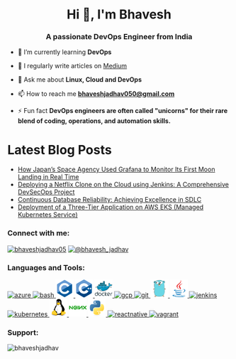<h1 align="center">Hi 👋, I'm Bhavesh</h1>
<h3 align="center">A passionate DevOps Engineer from India</h3>

- 🌱 I’m currently learning **DevOps**

- 📝 I regularly write articles on  [Medium](https://medium.com/@bhavesh_jadhav)

- 💬 Ask me about **Linux, Cloud and DevOps**

- 📫 How to reach me **bhaveshjadhav050@gmail.com**

- ⚡ Fun fact **DevOps engineers are often called "unicorns" for their rare blend of coding, operations, and automation skills.**

# Latest Blog Posts

<!-- BLOG-POST-LIST:START -->
- [How Japan’s Space Agency Used Grafana to Monitor Its First Moon Landing in Real Time](https://medium.com/@bhavesh_jadhav/how-japans-space-agency-used-grafana-to-monitor-its-first-moon-landing-in-real-time-3776bf927248?source=rss-3da6302a9cac------2)
- [Deploying a Netflix Clone on the Cloud using Jenkins: A Comprehensive DevSecOps Project](https://medium.com/@bhavesh_jadhav/deploying-a-netflix-clone-on-the-cloud-using-jenkins-a-comprehensive-devsecops-project-bb0151db897c?source=rss-3da6302a9cac------2)
- [Continuous Database Reliability: Achieving Excellence in SDLC](https://medium.com/@bhavesh_jadhav/continuous-database-reliability-achieving-excellence-in-sdlc-a3f7dbc02d05?source=rss-3da6302a9cac------2)
- [Deployment of a Three-Tier Application on AWS EKS &lpar;Managed Kubernetes Service&rpar;](https://medium.com/@bhavesh_jadhav/deployment-of-a-three-tier-application-on-aws-eks-managed-kubernetes-service-4d92f3267c86?source=rss-3da6302a9cac------2)
<!-- BLOG-POST-LIST:END -->

<h3 align="left">Connect with me:</h3>
<p align="left">
<a href="https://linkedin.com/in/bhaveshjadhav05" target="blank"><img align="center" src="https://raw.githubusercontent.com/rahuldkjain/github-profile-readme-generator/master/src/images/icons/Social/linked-in-alt.svg" alt="bhaveshjadhav05" height="30" width="40" /></a>
<a href="https://medium.com/@bhavesh_jadhav" target="blank"><img align="center" src="https://raw.githubusercontent.com/rahuldkjain/github-profile-readme-generator/master/src/images/icons/Social/medium.svg" alt="@bhavesh_jadhav" height="30" width="40" /></a>
</p>

<h3 align="left">Languages and Tools:</h3>
<p align="left"> <a href="https://azure.microsoft.com/en-in/" target="_blank" rel="noreferrer"> <img src="https://www.vectorlogo.zone/logos/microsoft_azure/microsoft_azure-icon.svg" alt="azure" width="40" height="40"/> </a> <a href="https://www.gnu.org/software/bash/" target="_blank" rel="noreferrer"> <img src="https://www.vectorlogo.zone/logos/gnu_bash/gnu_bash-icon.svg" alt="bash" width="40" height="40"/> </a> <a href="https://www.cprogramming.com/" target="_blank" rel="noreferrer"> <img src="https://raw.githubusercontent.com/devicons/devicon/master/icons/c/c-original.svg" alt="c" width="40" height="40"/> </a> <a href="https://www.w3schools.com/cpp/" target="_blank" rel="noreferrer"> <img src="https://raw.githubusercontent.com/devicons/devicon/master/icons/cplusplus/cplusplus-original.svg" alt="cplusplus" width="40" height="40"/> </a> <a href="https://www.docker.com/" target="_blank" rel="noreferrer"> <img src="https://raw.githubusercontent.com/devicons/devicon/master/icons/docker/docker-original-wordmark.svg" alt="docker" width="40" height="40"/> </a> <a href="https://cloud.google.com" target="_blank" rel="noreferrer"> <img src="https://www.vectorlogo.zone/logos/google_cloud/google_cloud-icon.svg" alt="gcp" width="40" height="40"/> </a> <a href="https://git-scm.com/" target="_blank" rel="noreferrer"> <img src="https://www.vectorlogo.zone/logos/git-scm/git-scm-icon.svg" alt="git" width="40" height="40"/> </a> <a href="https://golang.org" target="_blank" rel="noreferrer"> <img src="https://raw.githubusercontent.com/devicons/devicon/master/icons/go/go-original.svg" alt="go" width="40" height="40"/> </a> <a href="https://www.java.com" target="_blank" rel="noreferrer"> <img src="https://raw.githubusercontent.com/devicons/devicon/master/icons/java/java-original.svg" alt="java" width="40" height="40"/> </a> <a href="https://www.jenkins.io" target="_blank" rel="noreferrer"> <img src="https://www.vectorlogo.zone/logos/jenkins/jenkins-icon.svg" alt="jenkins" width="40" height="40"/> </a> <a href="https://kubernetes.io" target="_blank" rel="noreferrer"> <img src="https://www.vectorlogo.zone/logos/kubernetes/kubernetes-icon.svg" alt="kubernetes" width="40" height="40"/> </a> <a href="https://www.linux.org/" target="_blank" rel="noreferrer"> <img src="https://raw.githubusercontent.com/devicons/devicon/master/icons/linux/linux-original.svg" alt="linux" width="40" height="40"/> </a> <a href="https://www.nginx.com" target="_blank" rel="noreferrer"> <img src="https://raw.githubusercontent.com/devicons/devicon/master/icons/nginx/nginx-original.svg" alt="nginx" width="40" height="40"/> </a> <a href="https://www.python.org" target="_blank" rel="noreferrer"> <img src="https://raw.githubusercontent.com/devicons/devicon/master/icons/python/python-original.svg" alt="python" width="40" height="40"/> </a> <a href="https://reactnative.dev/" target="_blank" rel="noreferrer"> <img src="https://reactnative.dev/img/header_logo.svg" alt="reactnative" width="40" height="40"/> </a> <a href="https://www.vagrantup.com/" target="_blank" rel="noreferrer"> <img src="https://www.vectorlogo.zone/logos/vagrantup/vagrantup-icon.svg" alt="vagrant" width="40" height="40"/> </a> </p>

<h3 align="left">Support:</h3>
<p><a href="https://www.buymeacoffee.com/bhaveshjadhav"> <img align="left" src="https://cdn.buymeacoffee.com/buttons/v2/default-yellow.png" height="50" width="210" alt="bhaveshjadhav" /></a></p><br><br>
